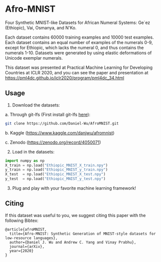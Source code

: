 # Afro-MNIST
Four Synthetic MNIST-like Datasets for African Numeral Systems: Ge`ez (Ethiopic), Vai, Osmanya, and N'Ko. 

Each dataset contains 60000 training examples and 10000 test examples. Each dataset contains an equal number of examples of the numerals 0-9, except for Ethiopic, which lacks the numeral 0, and thus contains the numerals 1-10. Datasets were generated by using elastic deformations of Unicode exemplar numerals.

This dataset was presented at Practical Machine Learning for Developing Countries at ICLR 2020, and you can see the paper and presentation at https://pml4dc.github.io/iclr2020/program/pml4dc_34.html

## Usage

1. Download the datasets:

a. Through git-lfs (First install git-lfs [here](https://github.com/git-lfs/git-lfs/wiki/Installation)):
```bash
git clone https://github.com/Daniel-Wu/AfroMNIST.git
```

b. Kaggle (https://www.kaggle.com/danjwu/afromnist)

c. Zenodo (https://zenodo.org/record/4050071)

2. Load in the datasets:
```python
import numpy as np
X_train = np.load("Ethiopic_MNIST_X_train.npy")
y_train = np.load("Ethiopic_MNIST_y_train.npy")
X_test  = np.load("Ethiopic_MNIST_X_test.npy")
y_test  = np.load("Ethiopic_MNIST_y_test.npy")
```

3. Plug and play with your favorite machine learning framework!


## Citing
If this dataset was useful to you, we suggest citing this paper with the following Bibtex:
```
@article{afroMNIST,
  title={Afro-MNIST: Synthetic Generation of MNIST-style datasets for low-resource languages},
  author={Daniel J. Wu and Andrew C. Yang and Vinay Prabhu},
  journal={arXiv},
  year={2020}
}
```
